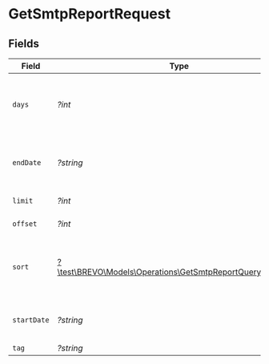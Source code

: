 # GetSmtpReportRequest


## Fields

| Field                                                                                                                          | Type                                                                                                                           | Required                                                                                                                       | Description                                                                                                                    |
| ------------------------------------------------------------------------------------------------------------------------------ | ------------------------------------------------------------------------------------------------------------------------------ | ------------------------------------------------------------------------------------------------------------------------------ | ------------------------------------------------------------------------------------------------------------------------------ |
| `days`                                                                                                                         | *?int*                                                                                                                         | :heavy_minus_sign:                                                                                                             | Number of days in the past including today (positive integer). _Not compatible with 'startDate' and 'endDate'_<br/>            |
| `endDate`                                                                                                                      | *?string*                                                                                                                      | :heavy_minus_sign:                                                                                                             | **Mandatory if startDate is used.** Ending date of the report (YYYY-MM-DD)<br/>                                                |
| `limit`                                                                                                                        | *?int*                                                                                                                         | :heavy_minus_sign:                                                                                                             | Number of documents returned per page                                                                                          |
| `offset`                                                                                                                       | *?int*                                                                                                                         | :heavy_minus_sign:                                                                                                             | Index of the first document on the page                                                                                        |
| `sort`                                                                                                                         | [?\test\BREVO\Models\Operations\GetSmtpReportQueryParamSort](../../Models/Operations/GetSmtpReportQueryParamSort.md)           | :heavy_minus_sign:                                                                                                             | Sort the results in the ascending/descending order of record creation. Default order is **descending** if `sort` is not passed |
| `startDate`                                                                                                                    | *?string*                                                                                                                      | :heavy_minus_sign:                                                                                                             | **Mandatory if endDate is used.** Starting date of the report (YYYY-MM-DD)<br/>                                                |
| `tag`                                                                                                                          | *?string*                                                                                                                      | :heavy_minus_sign:                                                                                                             | Tag of the emails                                                                                                              |